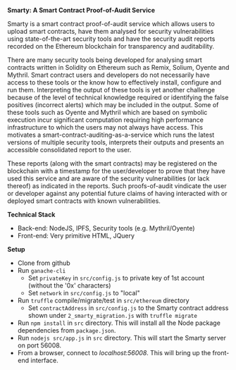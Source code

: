 **Smarty: A Smart Contract Proof-of-Audit Service**

Smarty is a smart contract proof-of-audit service which allows users to upload smart contracts, have them analysed for security vulnerabilities using state-of-the-art security tools and have the security audit reports recorded on the Ethereum blockchain for transparency and auditability.

There are many security tools being developed for analysing smart contracts written in Solidity on Ethereum such as Remix, Solium, Oyente and Mythril. Smart contract users and developers do not necessarily have access to these tools or the know how to effectively install, configure and run them. Interpreting the output of these tools is yet another challenge because of the level of technical knowledge required or identifying the false positives (incorrect alerts) which may be included in the output. Some of these tools such as Oyente and Mythril which are based on symbolic execution incur significant computation requiring high performance infrastructure to which the users may not always have access. This motivates a smart-contract-auditing-as-a-service which runs the latest versions of multiple security tools, interprets their outputs and presents an accessible consolidated report to the user.

These reports (along with the smart contracts) may be registered on the blockchain with a timestamp for the user/developer to prove that they have used this service and are aware of the security vulnerabilities (or lack thereof) as indicated in the reports. Such proofs-of-audit vindicate the user or developer against any potential future claims of having interacted with or deployed smart contracts with known vulnerabilities.

**Technical Stack**

* Back-end: NodeJS, IPFS, Security tools (e.g. Mythril/Oyente)
* Front-end: Very primitive HTML, JQuery

**Setup**

* Clone from github
* Run `ganache-cli`
  * Set `privateKey` in `src/config.js` to private key of 1st account (without the '0x' characters)
  * Set `network` in `src/config.js` to "local"
* Run `truffle` compile/migrate/test in `src/ethereum` directory
  * Set `contractAddress` in `src/config.js` to the Smarty contract address shown under `2_smarty_migration.js` with `truffle migrate`
* Run `npm install` in `src` directory. This will install all the Node package dependencies from `package.json`.
* Run `nodejs src/app.js` in `src` directory. This will start the Smarty server on port 56008.
* From a browser, connect to *localhost:56008*. This will bring up the front-end interface.




